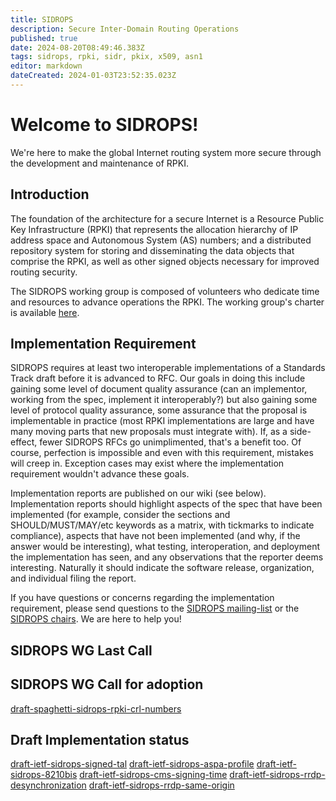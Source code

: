 ```yaml
---
title: SIDROPS
description: Secure Inter-Domain Routing Operations
published: true
date: 2024-08-20T08:49:46.383Z
tags: sidrops, rpki, sidr, pkix, x509, asn1
editor: markdown
dateCreated: 2024-01-03T23:52:35.023Z
---
```


# Welcome to SIDROPS!

We're here to make the global Internet routing system more secure through the development and maintenance of RPKI.

## Introduction

The foundation of the architecture for a secure Internet is a Resource Public Key Infrastructure (RPKI) that represents the allocation hierarchy of IP address space and Autonomous System (AS) numbers; and a distributed repository system for storing and disseminating the data objects that comprise the RPKI, as well as other signed objects necessary for improved routing security.

The SIDROPS working group is composed of volunteers who dedicate time and resources to advance operations the RPKI. The working group's charter is available [here](https://datatracker.ietf.org/wg/sidrops/about/).

## Implementation Requirement

SIDROPS requires at least two interoperable implementations of a Standards Track draft before it is advanced to RFC. Our goals in doing this include gaining some level of document quality assurance (can an implementor, working from the spec, implement it interoperably?) but also gaining some level of protocol quality assurance, some assurance that the proposal is implementable in practice (most RPKI implementations are large and have many moving parts that new proposals must integrate with). If, as a side-effect, fewer SIDROPS RFCs go unimplimented, that's a benefit too. Of course, perfection is impossible and even with this requirement, mistakes will creep in. Exception cases may exist where the implementation requirement wouldn't advance these goals.

Implementation reports are published on our wiki (see below). Implementation reports should highlight aspects of the spec that have been implemented (for example, consider the sections and SHOULD/MUST/MAY/etc keywords as a matrix, with tickmarks to indicate compliance), aspects that have not been implemented (and why, if the answer would be interesting), what testing, interoperation, and deployment the implementation has seen, and any observations that the reporter deems interesting. Naturally it should indicate the software release, organization, and individual filing the report.

If you have questions or concerns regarding the implementation requirement, please send questions to the [SIDROPS mailing-list](https://www.ietf.org/mailman/listinfo/sidrops) or the [SIDROPS chairs](mailto:sidrops-chairs@ietf.org). We are here to help you!

## SIDROPS WG Last Call


## SIDROPS WG Call for adoption

[draft-spaghetti-sidrops-rpki-crl-numbers](/group/sidrops/draft-spaghetti-sidrops-rpki-crl-numbers)

## Draft Implementation status

[draft-ietf-sidrops-signed-tal](/group/sidrops/draft-ietf-sidrops-signed-tal)
[draft-ietf-sidrops-aspa-profile](/group/sidrops/draft-ietf-sidrops-aspa-profile)
[draft-ietf-sidrops-8210bis](draft-ietf-sidrops-8210bis)
[draft-ietf-sidrops-cms-signing-time](draft-ietf-sidrops-cms-signing-time)
[draft-ietf-sidrops-rrdp-desynchronization](/group/sidrops/draft-ietf-sidrops-rrdp-desynchronization)
[draft-ietf-sidrops-rrdp-same-origin](/group/sidrops/draft-ietf-sidrops-rrdp-same-origin)